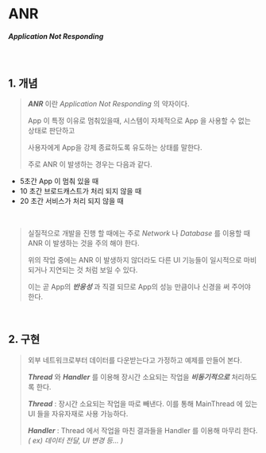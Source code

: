 # ANR

##### Application Not Responding

<br>

## 1. 개념

> ___ANR___ 이란 _Application Not Responding_ 의 약자이다.
>
> App 이 특정 이유로 멈춰있을때, 시스템이 자체적으로 App 을 사용할 수 없는 상태로 판단하고 
>
> 사용자에게 App을 강제 종료하도록 유도하는 상태를 말한다.
>
> 주로 ANR 이 발생하는 경우는 다음과 같다.

- 5초간 App 이 멈춰 있을 때
- 10 초간 브로드캐스트가 처리 되지 않을 때
- 20 초간 서비스가 처리 되지 않을 때

<br>

> 실질적으로 개발을 진행 할 때에는 주로 _Network_ 나 _Database_ 를 이용할 때 ANR 이 발생하는 것을 주의 해야 한다.
>
> 위의 작업 중에는 ANR 이 발생하지 않더라도 다른 UI 기능들이 일시적으로 마비되거나 지연되는 것 처럼 보일 수 있다.
>
> 이는 곧 App의 ___반응성___ 과 직결 되므로 App의 성능 만큼이나 신경을 써 주어야 한다.

<br>

## 2. 구현

> 외부 네트워크로부터 데이터를 다운받는다고 가정하고 예제를 만들어 본다.
>
> ___Thread___ 와 ___Handler___ 를 이용해 장시간 소요되는 작업을 ___비동기적으로___ 처리하도록 한다.
>
> ___Thread___ : 장시간 소요되는 작업을 따로 빼낸다. 이를 통해 MainThread 에 있는 UI 들을 자유자재로 사용 가능하다.
>
> ___Handler___ : Thread 에서 작업을 마친 결과들을 Handler 를 이용해 마무리 한다. _( ex) 데이터 전달, UI 변경 등… )_


